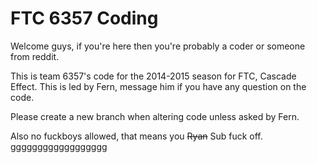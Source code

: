 FTC 6357 Coding
========
Welcome guys, if you're here then you're probably a coder or someone from reddit.

This is team 6357's code for the 2014-2015 season for FTC, Cascade Effect.
This is led by Fern, message him if you have any question on the code.

Please create a new branch when altering code unless asked by Fern.

Also no fuckboys allowed, that means you ~~Ryan~~ Sub fuck off. gggggggggggggggggg
